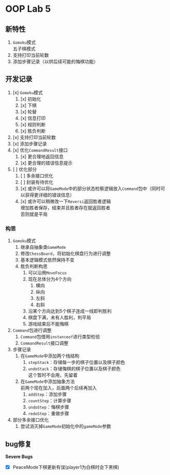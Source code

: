 # OOP Lab 5

## 新特性

1. `Gomoku`模式  
    五子棋模式  
2. 支持打印当前轮数
3. 添加步骤记录（以供后续可能的悔棋功能）  

## 开发记录

1. [x] `Gomoku`模式  
    1. [x] 初始化  
    2. [x] 下棋  
    3. [x] 轮替  
    4. [x] 信息打印  
    5. [x] 规则判断  
    6. [x] 胜负判断  
2. [x] 支持打印当前轮数  
3. [x] 添加步骤记录  
4. [x] 优化`CommandResult`接口  
    1. [x] 更合理地返回信息
    2. [x] 更合理的错误信息提示
5. [ ] 优化部分
    1. [ ] 多余接口优化
    2. [ ] 封装有待优化  
    3. [x] 或许可以将`GameMode`中的部分状态检察逻辑放入`Command`包中（同时可以获得更详细的错误信息）  
    4. [x] 或许可以稍微改一下`Reversi`返回胜者逻辑  
        增加胜者保存，结束并且胜者存在就返回胜者  
        否则就是平局  

### 构思

1. `Gomoku`模式  
    1. 继承自抽象类`GameMode`  
    2. 修改`ChessBoard`，将初始化棋盘行为进行调整  
    3. 基本逻辑模式依然保持不变  
    4. 胜负判断构思
        1. 可以沿用`MoveFocus`  
        2. 现在总体分为4个方向
            1. 横向
            2. 纵向
            3. 左斜
            4. 右斜
        3. 沿某个方向达到5个棋子连成一线即判胜利  
        4. 棋盘下满，未有人胜利，判平局  
        5. 游戏结束后不能悔棋  
2. `Command`包进行调整  
    1. `Command`包借用`instanceof`进行类型检验  
    2. `CommandResult`接口调整  
3. 步骤记录  
    1. 在`GameMode`中添加两个栈结构  
        1. `stepStack`：存储每一步的棋子位置以及棋子颜色  
        2. `undoStack`：存储悔棋的棋子位置以及棋子颜色  
            这个暂时不会用，先留着  
    2. 在`GameMode`中添加抽象方法  
        前两个现在加入，后面两个后续再加入  
        1. `addStep`：添加步骤  
        2. `countStep`：计算步骤  
        3. `undoStep`：悔棋步骤  
        4. `redoStep`：重做步骤  
4. 部分多余接口优化
    1. 尝试消灭掉`GameMode`初始化中的`gameMode`参数  

## bug修复

**Severe Bugs**  

- [x] PeaceMode下棋更新有误(player1为白棋时会下黑棋)  
